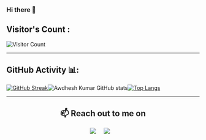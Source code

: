 ### Hi there 👋

<!--
**RAU905/RAU905** is a ✨ _special_ ✨ repository because its `README.md` (this file) appears on your GitHub profile.

Here are some ideas to get you started:

- 🔭 I’m currently working on ...
- 🌱 I’m currently learning ...
- 👯 I’m looking to collaborate on ...
- 🤔 I’m looking for help with ...
- 💬 Ask me about ...
- 📫 How to reach me: ...
- 😄 Pronouns: ...
- ⚡ Fun fact: ...
-->
## Visitor's Count :


   ![Visitor Count](https://profile-counter.glitch.me/awdhesh-kumar27/count.svg)
   
   
---


## GitHub Activity 📊:


[![GitHub Streak](http://github-readme-streak-stats.herokuapp.com?user=awdhesh-kumar27&theme=radical&hide_border=true&date_format=M%20j%5B%2C%20Y%5D)](https://git.io/streak-stats)![Awdhesh Kumar GitHub stats](https://github-readme-stats.vercel.app/api?username=awdhesh-kumar27&show_icons=true&theme=radical)[![Top Langs](https://github-readme-stats.vercel.app/api/top-langs/?username=awdhesh-kumar27&layout=compact&theme=radical)](https://github.com/anuraghazra/github-readme-stats)



---

 <h2 align="center">📫 Reach out to me on</h2>
  <p align="center">
    <a target="_blank"href=""><img src="https://img.shields.io/badge/linkedin-%230077B5.svg?&style=for-the-badge&logo=linkedin&logoColor=white" /></a>&nbsp;&nbsp;&nbsp;&nbsp;
    <a href="mailto:awdheshkumarab98@gmail.com"?subject=Hey%20Awdhesh,%20From%20Github"><img src="https://img.shields.io/badge/gmail-%23D14836.svg?&style=for-the-badge&logo=gmail&logoColor=white" /></a>&nbsp;&nbsp;&nbsp;&nbsp;


</p>

